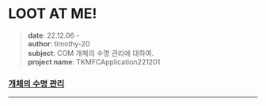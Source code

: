 # LOOT AT ME!

> **date**: 22.12.06 - <br>
> **author**: timothy-20 <br>
> **subject**: COM 개체의 수명 관리에 대하여.<br>
> **project name**: TKMFCApplication221201

### [개체의 수명 관리](https://learn.microsoft.com/ko-kr/windows/win32/learnwin32/managing-the-lifetime-of-an-object)

---

